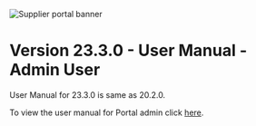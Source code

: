 ![Supplier portal banner](../../../../images/banner-supplier-portal.jpg)


# Version 23.3.0 - User Manual - Admin User

User Manual for 23.3.0 is same as 20.2.0. 


To view the user manual for Portal admin click [here](../20.2.0/usermanual-supplierportal-admin.md).
